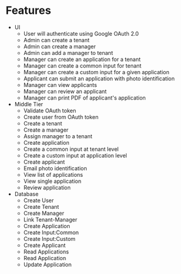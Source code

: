 # Features

- UI
  - User will authenticate using Google OAuth 2.0
  - Admin can create a tenant
  - Admin can create a manager
  - Admin can add a manager to tenant
  - Manager can create an application for a tenant
  - Manager can create a common input for tenant
  - Manager can create a custom input for a given application
  - Applicant can submit an application with photo identification
  - Manager can view applicants
  - Manager can review an applicant
  - Manager can print PDF of applicant's application
- Middle Tier
  - Validate OAuth token
  - Create user from OAuth token
  - Create a tenant
  - Create a manager
  - Assign manager to a tenant
  - Create application
  - Create a common input at tenant level
  - Create a custom input at application level
  - Create applicant
  - Email photo identification
  - View list of applications
  - View single application
  - Review application
- Database
  - Create User
  - Create Tenant
  - Create Manager
  - Link Tenant-Manager
  - Create Application
  - Create Input:Common
  - Create Input:Custom
  - Create Applicant
  - Read Applications
  - Read Application
  - Update Application
